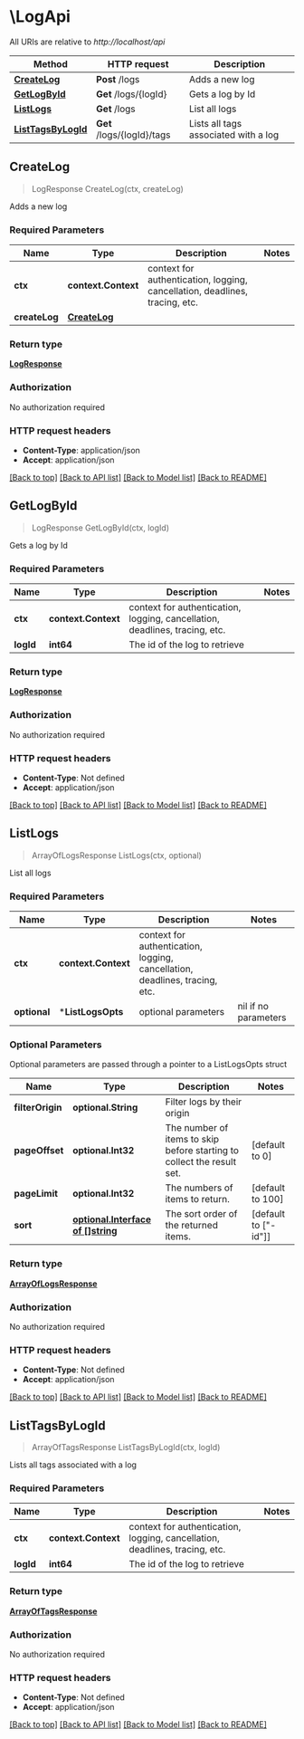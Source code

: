 # \LogApi

All URIs are relative to *http://localhost/api*

Method | HTTP request | Description
------------- | ------------- | -------------
[**CreateLog**](LogApi.md#CreateLog) | **Post** /logs | Adds a new log
[**GetLogById**](LogApi.md#GetLogById) | **Get** /logs/{logId} | Gets a log by Id
[**ListLogs**](LogApi.md#ListLogs) | **Get** /logs | List all logs
[**ListTagsByLogId**](LogApi.md#ListTagsByLogId) | **Get** /logs/{logId}/tags | Lists all tags associated with a log



## CreateLog

> LogResponse CreateLog(ctx, createLog)

Adds a new log

### Required Parameters


Name | Type | Description  | Notes
------------- | ------------- | ------------- | -------------
**ctx** | **context.Context** | context for authentication, logging, cancellation, deadlines, tracing, etc.
**createLog** | [**CreateLog**](CreateLog.md)|  | 

### Return type

[**LogResponse**](LogResponse.md)

### Authorization

No authorization required

### HTTP request headers

- **Content-Type**: application/json
- **Accept**: application/json

[[Back to top]](#) [[Back to API list]](../README.md#documentation-for-api-endpoints)
[[Back to Model list]](../README.md#documentation-for-models)
[[Back to README]](../README.md)


## GetLogById

> LogResponse GetLogById(ctx, logId)

Gets a log by Id

### Required Parameters


Name | Type | Description  | Notes
------------- | ------------- | ------------- | -------------
**ctx** | **context.Context** | context for authentication, logging, cancellation, deadlines, tracing, etc.
**logId** | **int64**| The id of the log to retrieve | 

### Return type

[**LogResponse**](LogResponse.md)

### Authorization

No authorization required

### HTTP request headers

- **Content-Type**: Not defined
- **Accept**: application/json

[[Back to top]](#) [[Back to API list]](../README.md#documentation-for-api-endpoints)
[[Back to Model list]](../README.md#documentation-for-models)
[[Back to README]](../README.md)


## ListLogs

> ArrayOfLogsResponse ListLogs(ctx, optional)

List all logs

### Required Parameters


Name | Type | Description  | Notes
------------- | ------------- | ------------- | -------------
**ctx** | **context.Context** | context for authentication, logging, cancellation, deadlines, tracing, etc.
 **optional** | ***ListLogsOpts** | optional parameters | nil if no parameters

### Optional Parameters

Optional parameters are passed through a pointer to a ListLogsOpts struct


Name | Type | Description  | Notes
------------- | ------------- | ------------- | -------------
 **filterOrigin** | **optional.String**| Filter logs by their origin | 
 **pageOffset** | **optional.Int32**| The number of items to skip before starting to collect the result set. | [default to 0]
 **pageLimit** | **optional.Int32**| The numbers of items to return. | [default to 100]
 **sort** | [**optional.Interface of []string**](string.md)| The sort order of the returned items. | [default to [&quot;-id&quot;]]

### Return type

[**ArrayOfLogsResponse**](ArrayOfLogsResponse.md)

### Authorization

No authorization required

### HTTP request headers

- **Content-Type**: Not defined
- **Accept**: application/json

[[Back to top]](#) [[Back to API list]](../README.md#documentation-for-api-endpoints)
[[Back to Model list]](../README.md#documentation-for-models)
[[Back to README]](../README.md)


## ListTagsByLogId

> ArrayOfTagsResponse ListTagsByLogId(ctx, logId)

Lists all tags associated with a log

### Required Parameters


Name | Type | Description  | Notes
------------- | ------------- | ------------- | -------------
**ctx** | **context.Context** | context for authentication, logging, cancellation, deadlines, tracing, etc.
**logId** | **int64**| The id of the log to retrieve | 

### Return type

[**ArrayOfTagsResponse**](ArrayOfTagsResponse.md)

### Authorization

No authorization required

### HTTP request headers

- **Content-Type**: Not defined
- **Accept**: application/json

[[Back to top]](#) [[Back to API list]](../README.md#documentation-for-api-endpoints)
[[Back to Model list]](../README.md#documentation-for-models)
[[Back to README]](../README.md)

